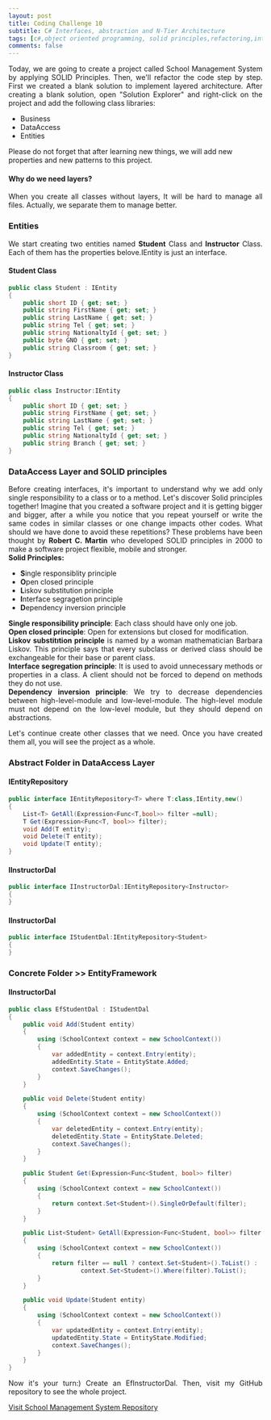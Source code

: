 ```yaml
---
layout: post
title: Coding Challenge 10
subtitle: C# Interfaces, abstraction and N-Tier Architecture
tags: [c#,object oriented programming, solid principles,refactoring,interface, Abstract, İnheritance, school management system]
comments: false
---
```


<p style='text-align: justify;'>
Today, we are going to create a project called School Management System by applying SOLID Principles. Then, we'll refactor the code step by step. 
First we created a blank solution to implement layered architecture. After creating a blank solution, open "Solution Explorer" and right-click on the project and add the following class libraries:</p>

* Business
* DataAccess
* Entities

Please do not forget that after learning new things, we will add new properties and new patterns to this project. 

#### Why do we need layers?
<p style='text-align: justify;'>
When you create all classes without layers, It will be hard to manage all files. Actually, we separate them to manage better.</p>

### Entities
<p style='text-align: justify;'>
We start creating  two entities named <b>Student</b> Class and <b>Instructor</b> Class. Each of them has the properties belove.IEntity is just an interface.</p>

#### Student Class
```c#
public class Student : IEntity
{
    public short ID { get; set; }
    public string FirstName { get; set; }
    public string LastName { get; set; }
    public string Tel { get; set; }
    public string NationaltyId { get; set; }
    public byte GNO { get; set; }
    public string Classroom { get; set; }
}
```

####  Instructor Class

```c#
public class Instructor:IEntity
{
    public short ID { get; set; }
    public string FirstName { get; set; }
    public string LastName { get; set; }
    public string Tel { get; set; }
    public string NationaltyId { get; set; }
    public string Branch { get; set; }
}
```

### DataAccess Layer and SOLID principles
<p style='text-align: justify;'>
Before creating interfaces, it's important to understand why we add only single responsibility to a class or to a method. Let's discover Solid principles together!
Imagine that you created a software project and it is getting bigger and bigger, after a while you notice that you repeat yourself or write the same codes in similar classes or one change impacts other codes. 
What should we have done to avoid these repetitions? These problems have been thought by <b>Robert C. Martin</b> who developed SOLID principles in 2000 to make a software project flexible, mobile and stronger.<br>
<b>Solid Principles:</b> </p>

* <b>S</b>ingle responsiblity principle
* <b>O</b>pen closed principle
* <b>L</b>iskov substitution principle
* <b>I</b>nterface segragetion principle
* <b>D</b>ependency inversion principle

<p style='text-align: justify;'>
<b>Single responsibility principle</b>:  Each class should have only one job. <br>
<b>Open closed principle</b>: Open for extensions but closed for modification.<br>
<b>Liskov substitıtion principle</b> is named by a woman mathematician Barbara Liskov. This principle says that every subclass or derived class should be exchangeable for their base or parent class. <br>
<b>Interface segregation principle</b>: It is used to avoid unnecessary methods or properties in a class. A client should not be forced to depend on methods they do not use.<br>
<b>Dependency inversion principle</b>: We try to decrease dependencies between high-level-module and low-level-module. The high-level module must not depend on the low-level module, but they should depend on abstractions.</p>


<p style='text-align: justify;'>
Let's continue create other classes that we need. Once you have created them all, you will see the project as a whole.</p>


### Abstract Folder in DataAccess Layer

#### IEntityRepository 
```c#
public interface IEntityRepository<T> where T:class,IEntity,new()
{
    List<T> GetAll(Expression<Func<T,bool>> filter =null);
    T Get(Expression<Func<T, bool>> filter);
    void Add(T entity);
    void Delete(T entity);
    void Update(T entity);
}
```

#### IInstructorDal
```c#
public interface IInstructorDal:IEntityRepository<Instructor>
{
}
```

#### IInstructorDal
```c#
public interface IStudentDal:IEntityRepository<Student>
{
}
```


### Concrete Folder >> EntityFramework
 
#### IInstructorDal
```c#
public class EfStudentDal : IStudentDal
{
    public void Add(Student entity)
    {
        using (SchoolContext context = new SchoolContext())
        {
            var addedEntity = context.Entry(entity);
            addedEntity.State = EntityState.Added;
            context.SaveChanges();
        }
    }

    public void Delete(Student entity)
    {
        using (SchoolContext context = new SchoolContext())
        {
            var deletedEntity = context.Entry(entity);
            deletedEntity.State = EntityState.Deleted;
            context.SaveChanges();
        }
    }

    public Student Get(Expression<Func<Student, bool>> filter)
    {
        using (SchoolContext context = new SchoolContext())
        {
            return context.Set<Student>().SingleOrDefault(filter);
        }
    }

    public List<Student> GetAll(Expression<Func<Student, bool>> filter = null)
    {
        using (SchoolContext context = new SchoolContext())
        {
            return filter == null ? context.Set<Student>().ToList() :
                    context.Set<Student>().Where(filter).ToList();
        }
    }

    public void Update(Student entity)
    {
        using (SchoolContext context = new SchoolContext())
        {
            var updatedEntity = context.Entry(entity);
            updatedEntity.State = EntityState.Modified;
            context.SaveChanges();
        }
    }
}
```
<p style='text-align: justify;'>
Now it's your turn:) Create an EfInstructorDal. Then, visit my GitHub repository to see the whole project. </p>


<a href="https://github.com/baristutakli/SchoolManagementSystem">Visit School Management System Repository</a>

